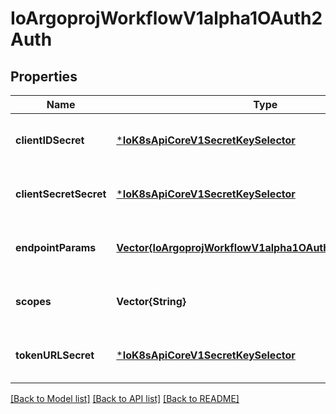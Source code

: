 # IoArgoprojWorkflowV1alpha1OAuth2Auth


## Properties
Name | Type | Description | Notes
------------ | ------------- | ------------- | -------------
**clientIDSecret** | [***IoK8sApiCoreV1SecretKeySelector**](IoK8sApiCoreV1SecretKeySelector.md) |  | [optional] [default to nothing]
**clientSecretSecret** | [***IoK8sApiCoreV1SecretKeySelector**](IoK8sApiCoreV1SecretKeySelector.md) |  | [optional] [default to nothing]
**endpointParams** | [**Vector{IoArgoprojWorkflowV1alpha1OAuth2EndpointParam}**](IoArgoprojWorkflowV1alpha1OAuth2EndpointParam.md) |  | [optional] [default to nothing]
**scopes** | **Vector{String}** |  | [optional] [default to nothing]
**tokenURLSecret** | [***IoK8sApiCoreV1SecretKeySelector**](IoK8sApiCoreV1SecretKeySelector.md) |  | [optional] [default to nothing]


[[Back to Model list]](../README.md#models) [[Back to API list]](../README.md#api-endpoints) [[Back to README]](../README.md)


